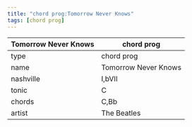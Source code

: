 ```yaml
---
title: "chord prog:Tomorrow Never Knows"
tags: [chord prog]
---
```


|Tomorrow Never Knows|chord prog|
|---|---|
|type|chord prog|
|name|Tomorrow Never Knows|
|nashville|I,bVII|
|tonic|C|
|chords|C,Bb|
|artist|The Beatles|


